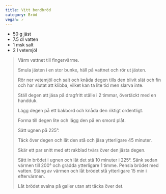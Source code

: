 ```yaml
---
title: Vitt bondbröd
category: Bröd
vegan: ✓
---
```


- 50 g jäst
- 7.5 dl vatten
- 1 msk salt
- 2 l vetemjöl

> Värm vattnet till fingervärme.
> 
> Smula jästen i en stor bunke, häll på vattnet och rör ut jästen.
> 
> Rör ner vetemjöl och salt och knåda degen tills den blivit slät och fin och har slutat att klibba, vilket kan ta lite tid men slarva inte.
> 
> Ställ degen att jäsa på dragfritt ställe i 2 timmar, övertäckt med en handduk.
> 
> Lägg degen på ett bakbord och knåda den riktigt ordentligt.
> 
> Forma till degen lite och lägg den på en smord plåt.
> 
> Sätt ugnen på 225°.
> 
> Täck över degen och låt den stå och jäsa ytterligare 45 minuter.
> 
> Skär ett par snitt med ett rakblad tvärs över den jästa degen.
> 
> Sätt in brödet i ugnen och låt det stå 10 minuter i 225°. Sänk sedan värmen till 200° och grädda ytterligare 1 timme. Pensla brödet med vatten. Stäng av värmen och låt brödet stå ytterligare 15 min i eftervärmen.
> 
> Låt brödet svalna på galler utan att täcka över det.
